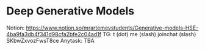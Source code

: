 # Deep Generative Models

Notion: https://www.notion.so/mrartemevstudents/Generative-models-HSE-4ba9fa3db4f341d98cfa2bfe2c04ad1f
TG: t (dot) me (slash) joinchat (slash) SKbwZxvozFwsT8ce
Anytask: TBA

